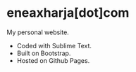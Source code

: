 # eneaxharja[dot]com

My personal website.

- Coded with Sublime Text. 
- Built on Bootstrap. 
- Hosted on Github Pages.
